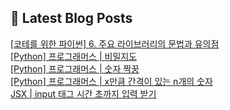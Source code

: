 

## 💌 Latest Blog Posts

<a href=https://yesolz.tistory.com/entry/%EC%BD%94%ED%85%8C%EB%A5%BC-%EC%9C%84%ED%95%9C-%ED%8C%8C%EC%9D%B4%EC%8D%AC-6-%EC%A3%BC%EC%9A%94-%EB%9D%BC%EC%9D%B4%EB%B8%8C%EB%9F%AC%EB%A6%AC%EC%9D%98-%EB%AC%B8%EB%B2%95%EA%B3%BC-%EC%9C%A0%EC%9D%98%EC%A0%90>[코테를 위한 파이썬] 6. 주요 라이브러리의 문법과 유의점</a></br><a href=https://yesolz.tistory.com/entry/Python-%ED%94%84%EB%A1%9C%EA%B7%B8%EB%9E%98%EB%A8%B8%EC%8A%A4-%EB%B9%84%EB%B0%80%EC%A7%80%EB%8F%84>[Python] 프로그래머스 | 비밀지도</a></br><a href=https://yesolz.tistory.com/entry/Python-%ED%94%84%EB%A1%9C%EA%B7%B8%EB%9E%98%EB%A8%B8%EC%8A%A4-%EC%88%AB%EC%9E%90-%EC%A7%9D%EA%BF%8D>[Python] 프로그래머스 | 숫자 짝꿍</a></br><a href=https://yesolz.tistory.com/entry/Python-%ED%94%84%EB%A1%9C%EA%B7%B8%EB%9E%98%EB%A8%B8%EC%8A%A4-x%EB%A7%8C%ED%81%BC-%EA%B0%84%EA%B2%A9%EC%9D%B4-%EC%9E%88%EB%8A%94-n%EA%B0%9C%EC%9D%98-%EC%88%AB%EC%9E%90>[Python] 프로그래머스 | x만큼 간격이 있는 n개의 숫자</a></br><a href=https://yesolz.tistory.com/entry/JSX-input-%ED%83%9C%EA%B7%B8-%EC%8B%9C%EA%B0%84-%EC%B4%88%EA%B9%8C%EC%A7%80-%EC%9E%85%EB%A0%A5-%EB%B0%9B%EA%B8%B0>JSX | input 태그 시간 초까지 입력 받기</a></br>